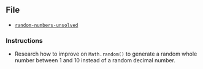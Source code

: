 ## File

- [`random-numbers-unsolved`](Unsolved/random-numbers-unsolved.html)

### Instructions

- Research how to improve on `Math.random()` to generate a random whole number between 1 and 10 instead of a random decimal number.
